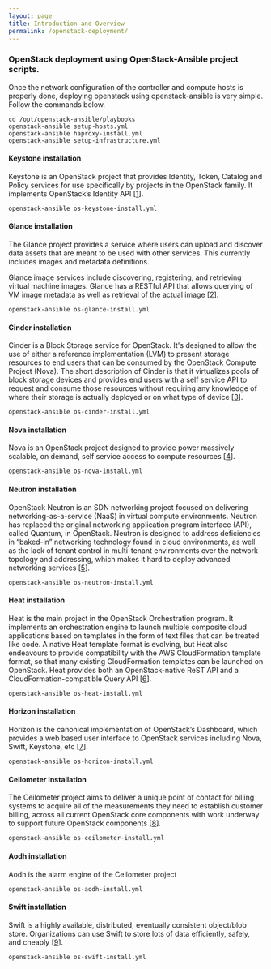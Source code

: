 ```yaml
---
layout: page
title: Introduction and Overview
permalink: /openstack-deployment/
---
```


### OpenStack deployment using OpenStack-Ansible project scripts.

Once the network configuration of the controller and compute hosts is properly done, deploying openstack using openstack-ansible is very simple. Follow the commands below.

```
cd /opt/openstack-ansible/playbooks
openstack-ansible setup-hosts.yml
openstack-ansible haproxy-install.yml
openstack-ansible setup-infrastructure.yml 
```

#### Keystone installation
Keystone is an OpenStack project that provides Identity, Token, Catalog and Policy services for use specifically by projects in the OpenStack family. It implements OpenStack’s Identity API \[[1]\].

``` 
openstack-ansible os-keystone-install.yml
```

#### Glance installation
The Glance project provides a service where users can upload and discover data assets that are meant to be used with other services. This currently includes images and metadata definitions.

Glance image services include discovering, registering, and retrieving virtual machine images. Glance has a RESTful API that allows querying of VM image metadata as well as retrieval of the actual image \[[2]\].

``` 
openstack-ansible os-glance-install.yml
```

#### Cinder installation
Cinder is a Block Storage service for OpenStack. It's designed to allow the use of either a reference implementation (LVM) to present storage resources to end users that can be consumed by the OpenStack Compute Project (Nova). The short description of Cinder is that it virtualizes pools of block storage devices and provides end users with a self service API to request and consume those resources without requiring any knowledge of where their storage is actually deployed or on what type of device \[[3]\].

``` 
openstack-ansible os-cinder-install.yml
```

#### Nova installation
Nova is an OpenStack project designed to provide power massively scalable, on demand, self service access to compute resources \[[4]\].

``` 
openstack-ansible os-nova-install.yml
```

#### Neutron installation
OpenStack Neutron is an SDN networking project focused on delivering networking-as-a-service (NaaS) in virtual compute environments. Neutron has replaced the original networking application program interface (API), called Quantum, in OpenStack. Neutron is designed to address deficiencies in “baked-in” networking technology found in cloud environments, as well as the lack of tenant control in multi-tenant environments over the network topology and addressing, which makes it hard to deploy advanced networking services \[[5]\].

``` 
openstack-ansible os-neutron-install.yml
```

#### Heat installation
Heat is the main project in the OpenStack Orchestration program. It implements an orchestration engine to launch multiple composite cloud applications based on templates in the form of text files that can be treated like code. A native Heat template format is evolving, but Heat also endeavours to provide compatibility with the AWS CloudFormation template format, so that many existing CloudFormation templates can be launched on OpenStack. Heat provides both an OpenStack-native ReST API and a CloudFormation-compatible Query API \[[6]\].

``` 
openstack-ansible os-heat-install.yml
```

#### Horizon installation
Horizon is the canonical implementation of OpenStack’s Dashboard, which provides a web based user interface to OpenStack services including Nova, Swift, Keystone, etc \[[7]\].

``` 
openstack-ansible os-horizon-install.yml
```

#### Ceilometer installation
The Ceilometer project aims to deliver a unique point of contact for billing systems to acquire all of the measurements they need to establish customer billing, across all current OpenStack core components with work underway to support future OpenStack components \[[8]\].

``` 
openstack-ansible os-ceilometer-install.yml
```

#### Aodh installation
Aodh is the alarm engine of the Ceilometer project

``` 
openstack-ansible os-aodh-install.yml
```

#### Swift installation
Swift is a highly available, distributed, eventually consistent object/blob store. Organizations can use Swift to store lots of data efficiently, safely, and cheaply \[[9]\].

``` 
openstack-ansible os-swift-install.yml
```



[1]: http://docs.openstack.org/developer/keystone/
[2]: http://docs.openstack.org/developer/glance/
[3]: https://wiki.openstack.org/wiki/Cinder
[4]: http://docs.openstack.org/developer/nova/
[5]: https://www.sdxcentral.com/resources/open-source/what-is-openstack-quantum-neutron/
[6]: https://wiki.openstack.org/wiki/Heat
[7]: http://docs.openstack.org/developer/horizon/
[8]: http://docs.openstack.org/developer/ceilometer/
[9]: http://docs.openstack.org/developer/swift/

